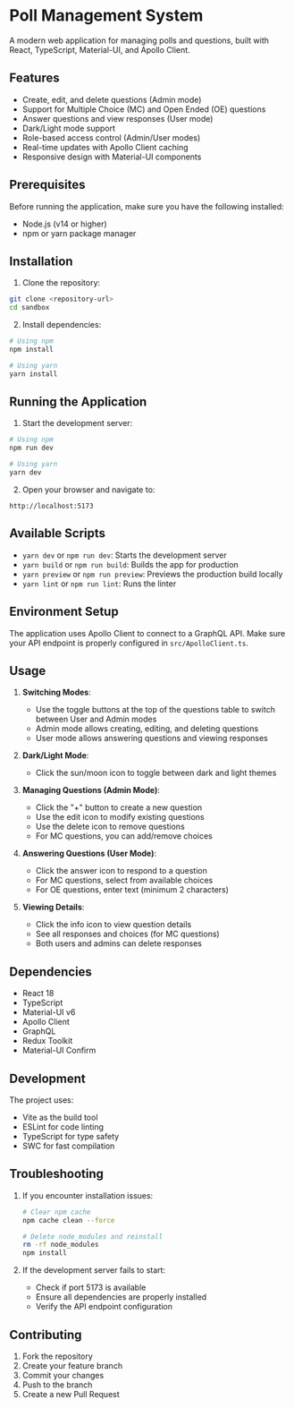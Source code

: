 # Poll Management System

A modern web application for managing polls and questions, built with React, TypeScript, Material-UI, and Apollo Client.

## Features

- Create, edit, and delete questions (Admin mode)
- Support for Multiple Choice (MC) and Open Ended (OE) questions
- Answer questions and view responses (User mode)
- Dark/Light mode support
- Role-based access control (Admin/User modes)
- Real-time updates with Apollo Client caching
- Responsive design with Material-UI components

## Prerequisites

Before running the application, make sure you have the following installed:
- Node.js (v14 or higher)
- npm or yarn package manager

## Installation

1. Clone the repository:
```bash
git clone <repository-url>
cd sandbox
```

2. Install dependencies:
```bash
# Using npm
npm install

# Using yarn
yarn install
```

## Running the Application

1. Start the development server:
```bash
# Using npm
npm run dev

# Using yarn
yarn dev
```

2. Open your browser and navigate to:
```
http://localhost:5173
```

## Available Scripts

- `yarn dev` or `npm run dev`: Starts the development server
- `yarn build` or `npm run build`: Builds the app for production
- `yarn preview` or `npm run preview`: Previews the production build locally
- `yarn lint` or `npm run lint`: Runs the linter

## Environment Setup

The application uses Apollo Client to connect to a GraphQL API. Make sure your API endpoint is properly configured in `src/ApolloClient.ts`.

## Usage

1. **Switching Modes**:
   - Use the toggle buttons at the top of the questions table to switch between User and Admin modes
   - Admin mode allows creating, editing, and deleting questions
   - User mode allows answering questions and viewing responses

2. **Dark/Light Mode**:
   - Click the sun/moon icon to toggle between dark and light themes

3. **Managing Questions (Admin Mode)**:
   - Click the "+" button to create a new question
   - Use the edit icon to modify existing questions
   - Use the delete icon to remove questions
   - For MC questions, you can add/remove choices

4. **Answering Questions (User Mode)**:
   - Click the answer icon to respond to a question
   - For MC questions, select from available choices
   - For OE questions, enter text (minimum 2 characters)

5. **Viewing Details**:
   - Click the info icon to view question details
   - See all responses and choices (for MC questions)
   - Both users and admins can delete responses

## Dependencies

- React 18
- TypeScript
- Material-UI v6
- Apollo Client
- GraphQL
- Redux Toolkit
- Material-UI Confirm

## Development

The project uses:
- Vite as the build tool
- ESLint for code linting
- TypeScript for type safety
- SWC for fast compilation

## Troubleshooting

1. If you encounter installation issues:
   ```bash
   # Clear npm cache
   npm cache clean --force
   
   # Delete node_modules and reinstall
   rm -rf node_modules
   npm install
   ```

2. If the development server fails to start:
   - Check if port 5173 is available
   - Ensure all dependencies are properly installed
   - Verify the API endpoint configuration

## Contributing

1. Fork the repository
2. Create your feature branch
3. Commit your changes
4. Push to the branch
5. Create a new Pull Request